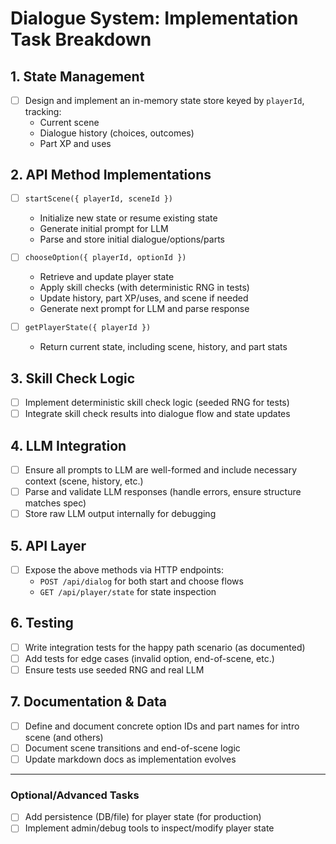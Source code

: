 # Dialogue System: Implementation Task Breakdown

## 1. State Management
- [ ] Design and implement an in-memory state store keyed by `playerId`, tracking:
  - Current scene
  - Dialogue history (choices, outcomes)
  - Part XP and uses

## 2. API Method Implementations
- [ ] `startScene({ playerId, sceneId })`
  - Initialize new state or resume existing state
  - Generate initial prompt for LLM
  - Parse and store initial dialogue/options/parts

- [ ] `chooseOption({ playerId, optionId })`
  - Retrieve and update player state
  - Apply skill checks (with deterministic RNG in tests)
  - Update history, part XP/uses, and scene if needed
  - Generate next prompt for LLM and parse response

- [ ] `getPlayerState({ playerId })`
  - Return current state, including scene, history, and part stats

## 3. Skill Check Logic
- [ ] Implement deterministic skill check logic (seeded RNG for tests)
- [ ] Integrate skill check results into dialogue flow and state updates

## 4. LLM Integration
- [ ] Ensure all prompts to LLM are well-formed and include necessary context (scene, history, etc.)
- [ ] Parse and validate LLM responses (handle errors, ensure structure matches spec)
- [ ] Store raw LLM output internally for debugging

## 5. API Layer
- [ ] Expose the above methods via HTTP endpoints:
  - `POST /api/dialog` for both start and choose flows
  - `GET /api/player/state` for state inspection

## 6. Testing
- [ ] Write integration tests for the happy path scenario (as documented)
- [ ] Add tests for edge cases (invalid option, end-of-scene, etc.)
- [ ] Ensure tests use seeded RNG and real LLM

## 7. Documentation & Data
- [ ] Define and document concrete option IDs and part names for intro scene (and others)
- [ ] Document scene transitions and end-of-scene logic
- [ ] Update markdown docs as implementation evolves

---

### Optional/Advanced Tasks
- [ ] Add persistence (DB/file) for player state (for production)
- [ ] Implement admin/debug tools to inspect/modify player state
